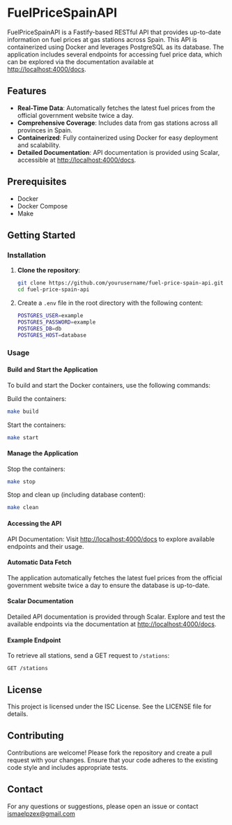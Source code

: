 # FuelPriceSpainAPI

FuelPriceSpainAPI is a Fastify-based RESTful API that provides up-to-date information on fuel prices at gas stations across Spain. This API is containerized using Docker and leverages PostgreSQL as its database. The application includes several endpoints for accessing fuel price data, which can be explored via the documentation available at [http://localhost:4000/docs](http://localhost:4000/docs).

## Features

- **Real-Time Data**: Automatically fetches the latest fuel prices from the official government website twice a day.
- **Comprehensive Coverage**: Includes data from gas stations across all provinces in Spain.
- **Containerized**: Fully containerized using Docker for easy deployment and scalability.
- **Detailed Documentation**: API documentation is provided using Scalar, accessible at [http://localhost:4000/docs](http://localhost:4000/docs).

## Prerequisites

- Docker
- Docker Compose
- Make

## Getting Started

### Installation

1. **Clone the repository**:

    ```bash
    git clone https://github.com/yourusername/fuel-price-spain-api.git
    cd fuel-price-spain-api
    ```

2. Create a `.env` file in the root directory with the following content:

    ```bash
    POSTGRES_USER=example
    POSTGRES_PASSWORD=example
    POSTGRES_DB=db
    POSTGRES_HOST=database
    ```

### Usage

#### Build and Start the Application

To build and start the Docker containers, use the following commands:

Build the containers:

```bash
make build
```

Start the containers:

```bash
make start
```

#### Manage the Application

Stop the containers:

```bash
make stop
```

Stop and clean up (including database content):

```bash
make clean
```

#### Accessing the API

API Documentation: Visit [http://localhost:4000/docs](http://localhost:4000/docs) to explore available endpoints and their usage.

#### Automatic Data Fetch

The application automatically fetches the latest fuel prices from the official government website twice a day to ensure the database is up-to-date.

#### Scalar Documentation

Detailed API documentation is provided through Scalar. Explore and test the available endpoints via the documentation at [http://localhost:4000/docs](http://localhost:4000/docs).

#### Example Endpoint

To retrieve all stations, send a GET request to `/stations`:

```http
GET /stations
```

## License

This project is licensed under the ISC License. See the LICENSE file for details.

## Contributing

Contributions are welcome! Please fork the repository and create a pull request with your changes. Ensure that your code adheres to the existing code style and includes appropriate tests.

## Contact

For any questions or suggestions, please open an issue or contact ismaelpzex@gmail.com
